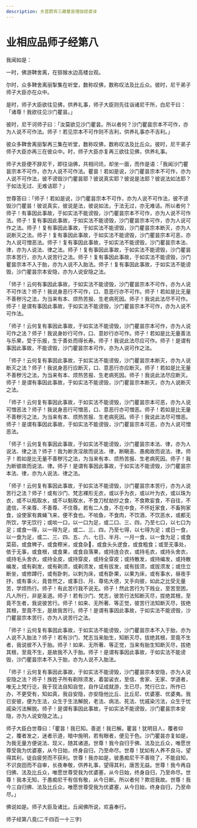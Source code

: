 ```yaml
---
description: 东晋罽宾三藏瞿昙僧伽提婆译
---
```


# 业相应品师子经第八

我闻如是：

一时，佛游鞞舍离，在猕猴水边高楼台观。

尔时，众多鞞舍离丽掣集在听堂，数称叹佛，数称叹法及比丘众。彼时，尼干弟子师子大臣亦在众中。

是时，师子大臣欲往见佛，供养礼事，师子大臣则先往诣诸尼干所，白尼干曰：「诸尊！我欲往见沙门瞿昙。」

彼时，尼干诃师子曰：「汝莫欲见沙门瞿昙。所以者何？沙门瞿昙宗本不可作，亦为人说不可作法。师子！若见宗本不可作则不吉利，供养礼事亦不吉利。」

彼众多鞞舍离丽掣再三集在听堂，数称叹佛，数称叹法及比丘众。彼时，尼干弟子师子大臣亦再三在彼众中。时，师子大臣亦复再三欲往见佛，供养礼事。

师子大臣便不辞尼干，即往诣佛，共相问讯，却坐一面，而作是语：「我闻沙门瞿昙宗本不可作，亦为人说不可作法。瞿昙！若如是说，沙门瞿昙宗本不可作，亦为人说不可作法，彼不谤毁沙门瞿昙耶？彼说真实耶？彼说是法耶？彼说法如法耶？于如法无过、无难诘耶？」

世尊答曰：「师子！若如是说，沙门瞿昙宗本不可作，亦为人说不可作法，彼不谤毁沙门瞿昙！彼说真实，彼说是法，彼说如法，于法无过，亦无难诘。所以者何？师子！有事因此事故，于如实法不能谤毁，沙门瞿昙宗本不可作，亦为人说不可作法。师子！复有事因此事故，于如实法不能谤毁，沙门瞿昙宗本可作，亦为人说可作之法。师子！复有事因此事故，于如实法不能谤毁，沙门瞿昙宗本断灭，亦为人说断灭之法。师子！复有事因此事故，于如实法不能谤毁，沙门瞿昙宗本可恶，亦为人说可憎恶法。师子！复有事因此事故，于如实法不能谤毁，沙门瞿昙宗本法、律，亦为人说法、律之法。师子！复有事因此事故，于如实法不能谤毁，沙门瞿昙宗本苦行，亦为人说苦行之法。师子！复有事因此事故，于如实法不能谤毁，沙门瞿昙宗本不入于胎，亦为人说不入胎法。师子！复有事因此事故，于如实法不能谤毁，沙门瞿昙宗本安隐，亦为人说安隐之法。

「师子！云何有事因此事故，于如实法不能谤毁，沙门瞿昙宗本不可作，亦为人说不可作法？师子！我说身恶行不可作，口、意恶行亦不可作。师子！若如是比无量不善秽污之法，为当来有本、烦热苦报、生老病死因。师子！我说此法尽不可作。师子！是谓有事因此事故，于如实法不能谤毁，沙门瞿昙宗本不可作，亦为人说不可作法。

「师子！云何复有事因此事故，于如实法不能谤毁，沙门瞿昙宗本可作，亦为人说可作之法？师子！我说身妙行可作，口、意妙行亦可作。师子！若如是比无量善法与乐果，受于乐报，生于善处而得长寿。师子！我说此法尽应可作。师子！是谓有事因此事故，不能谤毁，沙门瞿昙宗本可作，亦为人说可作之法。

「师子！云何复有事因此事故，于如实法不能谤毁，沙门瞿昙宗本断灭，亦为人说断灭之法？师子！我说身恶行应断灭，口、意恶行亦应断灭。师子！若如是比无量不善秽污之法，为当来有本、烦热苦报、生老病死因。师子！我说此法尽应断灭。师子！是谓有事因此事故，于如实法不能谤毁，沙门瞿昙宗本断灭，亦为人说断灭之法。

「师子！云何复有事因此事故，于如实法不能谤毁，沙门瞿昙宗本可恶，亦为人说可憎恶法？师子！我说身恶行可憎恶，口、意恶行亦可憎恶。师子！若如是比无量不善秽污之法，为当来有本、烦热苦报、生老病死因。师子！我说此法尽可憎恶。师子！是谓有事因此事故，于如实法不能谤毁，沙门瞿昙宗本可恶，亦为人说可憎恶法。

「师子！云何复有事因此事故，于如实法不能谤毁，沙门瞿昙宗本法、律，亦为人说法、律之法？师子！我为断贪淫故而说法、律，断瞋恚、愚痴故而说法、律。师子！若如是比无量不善秽污之法，为当来有本、烦热苦报、生老病死因。师子！我为断彼故而说法、律。师子！是谓有事因此事故，于如实法不能谤毁，沙门瞿昙宗本法、律，亦为人说法、律之法。

「师子！云何复有事因此事故，于如实法不能谤毁，沙门瞿昙宗本苦行，亦为人说苦行之法？师子！或有沙门、梵志裸形无衣，或以手为衣，或以叶为衣，或以珠为衣，或不以瓶取水，或不以魁取水，不食刀杖劫抄之食，不食欺妄食，不自往，不遣信，不来尊、不善尊、不住尊。若有二人食，不在中食，不怀妊家食，不畜狗家食，设使家有粪蝇飞来，便不食也。不啖鱼，不食肉，不饮酒，不饮恶水，或都无所饮，学无饮行；或啖一口，以一口为足，或二口、三、四，乃至七口，以七口为足；或食一得，以一得为足，或二、三、四，乃至七得，以七得为足；或日一食，以一食为足，或二、三、四、五、六、七日、半月、一月一食，以一食为足；或食菜茹，或食稗子，或食穄米，或食杂𪍿，或食头头逻食，或食粗食；或至无事处，依于无事，或食根，或食果，或食自落果，或持连合衣，或持毛衣，或持头舍衣，或持毛头舍衣，或持全皮，或持穿皮，或持全穿皮；或持散发，或持编发，或持散编发，或有剃发，或有剃须，或剃须发，或有拔发，或有拔须，或拔须发；或住立断坐，或修蹲行，或有卧刺，以刺为床，或有卧果，以果为床，或有事水，昼夜手抒，或有事火，竟昔然之，或事日、月、尊佑大德，叉手向彼，如此之比受无量苦，学烦热行。师子！有此苦行我不说无。师子！然此苦行为下贱业，至苦至困，凡人所行，非是圣道。师子！若有沙门、梵志，彼苦行法知断灭尽，拔绝其根，至竟不生者，我说彼苦行。师子！如来、无所著、等正觉，彼苦行法知断灭尽，拔绝其根，至竟不生，是故我苦行。师子！是谓有事因此事故，于如实法不能谤毁，沙门瞿昙宗本苦行，亦为人说苦行之法。

「师子！云何复有事因此事故，于如实法不能谤毁，沙门瞿昙宗本不入于胎，亦为人说不入胎法？师子！若有沙门、梵志当来胎生，知断灭尽，拔绝其根，至竟不生者，我说彼不入于胎。师子！如来、无所著、等正觉，当来有胎生知断灭尽，拔绝其根，至竟不生，是故我不入于胎。师子！是谓有事因此事故，于如实法不能谤毁，沙门瞿昙宗本不入于胎，亦为人说不入胎法。

「师子！云何复有事因此事故，于如实法不能谤毁，沙门瞿昙宗本安隐，亦为人说安隐之法？师子！族姓子所有剃除须发，着袈裟衣，至信、舍家、无家、学道者，唯无上梵行讫，我于现法自知自觉，自作证成就游，生已尽，梵行已立，所作已办，不更受有，知如真，我自安隐，亦安隐他比丘、比丘尼、优婆塞、优婆夷。我已安彼，便为生法，众生于生法解脱，老法、病法、死法、忧戚染污法，众生于忧戚染污法解脱。师子！是谓有事因此事故，于如实法不能谤毁，沙门瞿昙宗本安隐，亦为人说安隐之法。」

师子大臣白世尊曰：「瞿昙！我已知。善逝！我已解。瞿昙！犹明目人，覆者仰之，覆者发之，迷者示道，暗中施明，若有眼者，便见于色。沙门瞿昙亦复如是，为我无量方便说法、现义，随其诸道。世尊！我今自归于佛、法及比丘众，唯愿世尊受我为优婆塞，从今日始，终身自归，乃至命尽。世尊！犹如有人养不良马，望得其利，徒自疲劳而不获利。世尊！我亦如是，彼愚痴尼干不善晓了，不能自知，不识良田而不自审，长夜奉敬，供养礼事，望得其利，唐苦无益。世尊！我今再自归佛、法及比丘众，唯愿世尊受我为优婆塞，从今日始，终身自归，乃至命尽。世尊！我本无知，于愚痴尼干有信有敬，从今日断。所以者何？欺诳我故。世尊！我今三自归佛、法及比丘众，唯愿世尊受我为优婆塞，从今日始，终身自归，乃至命尽。」

佛说如是。师子大臣及诸比，丘闻佛所说，欢喜奉行。

师子经第八竟(二千四百一十三字)
